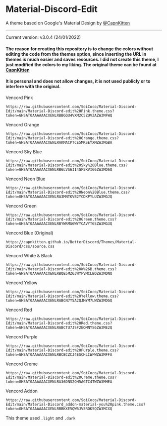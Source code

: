 # Material-Discord-Edit
A theme based on Google's Material Design by [@CapnKitten](https://github.com/CapnKitten/Material-Discord/tree/master)
<hr>

Current version: v3.0.4 (24/01/2022)

#### The reason for creating this repository is to change the colors without editing the code from the themes option, since inserting the URL in themes is much easier and saves resources. I did not create this theme, I just modified the colors to my liking. The original theme can be found at [CapnKitten](https://github.com/CapnKitten/Material-Discord/tree/master)


#### It is personal and does not allow changes, it is not used publicly or to interfere with the original.



Vencord Pink
```
https://raw.githubusercontent.com/SoiCoco/Material-Discord-Edit/main/Material-Discord-edit%20Pink.theme.css?token=GHSAT0AAAAAACXENLRBBGQU4VXM2C5ZUVZAZW3MFWQ
```
Vencord Orange
```
https://raw.githubusercontent.com/SoiCoco/Material-Discord-Edit/main/Material-Discord-edit%20Orange.theme.css?token=GHSAT0AAAAAACXENLRAKMACPTCE5MKSEYXMZW3MGBA
```

Vencord Sky Blue
```
https://raw.githubusercontent.com/SoiCoco/Material-Discord-Edit/main/Material-Discord-edit%20Sky%20Blue.theme.css?token=GHSAT0AAAAAACXENLRB6LVS6II4GF5KVI66ZW3MD6Q
```
Vencord Neon Blue
```
https://raw.githubusercontent.com/SoiCoco/Material-Discord-Edit/main/Material-Discord-edit%20Neon%20Blue.theme.css?token=GHSAT0AAAAAACXENLRA3MNTKVB2YCDKPYLUZW3MGJQ
```
Vencord Green
```
https://raw.githubusercontent.com/SoiCoco/Material-Discord-Edit/main/Material-Discord-edit%20Green.theme.css?token=GHSAT0AAAAAACXENLRBYWRMG6WYYCAVYT6SZW3MG3Q
```
Vencord Blue (Original)
```
https://capnkitten.github.io/BetterDiscord/Themes/Material-Discord/css/source.css
```
Vencord White & Black
```
https://raw.githubusercontent.com/SoiCoco/Material-Discord-Edit/main/Material-Discord-edit%20W%26B.theme.css?token=GHSAT0AAAAAACXENLRBQE5MZ6JWYFVMCLBOZW3MDNQ
```
Vencord Yellow
```
https://raw.githubusercontent.com/SoiCoco/Material-Discord-Edit/main/Material-Discord-edit%20Yellow.theme.css?token=GHSAT0AAAAAACXENLRABCN7Y5A2QJMYM7LWZW3MDGQ
```
Vencord Red
```
https://raw.githubusercontent.com/SoiCoco/Material-Discord-Edit/main/Material-Discord-edit%20Red.theme.css?token=GHSAT0AAAAAACXENLRABCTU7JSF2EOMNYS6ZW3ME2Q
```
Vencord Purple
```
https://raw.githubusercontent.com/SoiCoco/Material-Discord-Edit/main/Material-Discord-edit%20Purple.theme.css?token=GHSAT0AAAAAACXENLRBCBCZCJ4ESCHLIWFWZW3MFFA
```
Vencord Creme
```
https://raw.githubusercontent.com/SoiCoco/Material-Discord-Edit/main/Material-Discord-edit%20Creme.theme.css?token=GHSAT0AAAAAACXENLRA36DNS2OH5AGTC4TWZW3MHEA
```

Vencord Addon
```
https://raw.githubusercontent.com/SoiCoco/Material-Discord-Edit/main/Material-Discord_addon-material-you%20pink.theme.css?token=GHSAT0AAAAAACXENLRBBKXE5QW6JV5ROK5QZW3MCXQ
```

This theme used `.light` and `.dark`

